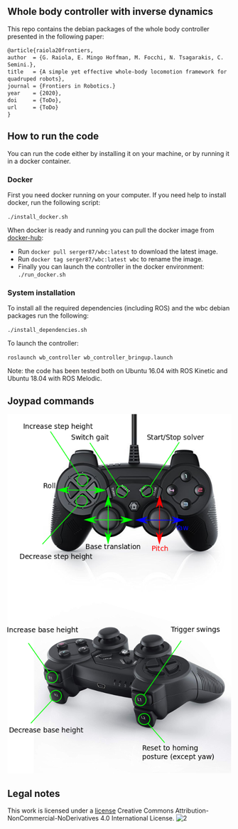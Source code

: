## Whole body controller with inverse dynamics

This repo contains the debian packages of the whole body controller presented in the following paper: 

    @article{raiola20frontiers,
	author  = {G. Raiola, E. Mingo Hoffman, M. Focchi, N. Tsagarakis, C. Semini.},
	title   = {A simple yet effective whole-body locomotion framework for quadruped robots},
	journal = {Frontiers in Robotics.}
	year    = {2020},
	doi     = {ToDo},
	url     = {ToDo}
    }

## How to run the code

You can run the code either by installing it on your machine, or by running it in a docker container.

### Docker

First you need docker running on your computer. If you need help to install docker, run the following script:

`./install_docker.sh`

When docker is ready and running you can pull the docker image from [docker-hub](https://hub.docker.com/):

+ Run `docker pull serger87/wbc:latest` to download the latest image.
+ Run `docker tag serger87/wbc:latest wbc` to rename the image.
+ Finally you can launch the controller in the docker environment: `./run_docker.sh`

### System installation

To install all the required dependencies (including ROS) and the wbc debian packages run the following:

`./install_dependencies.sh`

To launch the controller:

`roslaunch wb_controller wb_controller_bringup.launch`

Note: the code has been tested both on Ubuntu 16.04 with ROS Kinetic and Ubuntu 18.04 with ROS Melodic.

## Joypad commands

![1](docs/joy_commands.png)

## Legal notes

This work is licensed under a [license]("http://creativecommons.org/licenses/by-nc-nd/4.0/") Creative Commons Attribution-NonCommercial-NoDerivatives 4.0 International License</a>.
![2](https://i.creativecommons.org/l/by-nc-nd/4.0/88x31.png)
